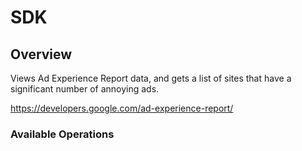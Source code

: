 # SDK

## Overview

Views Ad Experience Report data, and gets a list of sites that have a significant number of annoying ads.

<https://developers.google.com/ad-experience-report/>
### Available Operations

